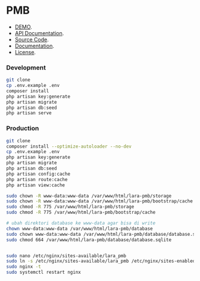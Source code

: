 # PMB
* [DEMO](lara-pmb.artefakcoding.my.id).
* [API Documentation](https://lara-pmb.artefakcoding.my.id/api/docs).
* [Source Code](https://github.com/anggairham/lara-pmb).
* [Documentation](https://github.com/anggairham/lara-pmb/blob/main/README.md).
* [License](https://github.com/anggairham/lara-pmb/blob/main/LICENSE).

### Development
```bash
git clone
cp .env.example .env
composer install
php artisan key:generate
php artisan migrate
php artisan db:seed
php artisan serve
```

### Production
```bash
git clone
composer install --optimize-autoloader --no-dev
cp .env.example .env
php artisan key:generate
php artisan migrate
php artisan db:seed
php artisan config:cache
php artisan route:cache
php artisan view:cache

sudo chown -R www-data:www-data /var/www/html/lara-pmb/storage
sudo chown -R www-data:www-data /var/www/html/lara-pmb/bootstrap/cache
sudo chmod -R 775 /var/www/html/lara-pmb/storage
sudo chmod -R 775 /var/www/html/lara-pmb/bootstrap/cache

# ubah direktori database ke www-data agar bisa di write
chown www-data:www-data /var/www/html/lara-pmb/database
sudo chown www-data:www-data /var/www/html/lara-pmb/database/database.sqlite
sudo chmod 664 /var/www/html/lara-pmb/database/database.sqlite


sudo nano /etc/nginx/sites-available/lara_pmb
sudo ln -s /etc/nginx/sites-available/lara_pmb /etc/nginx/sites-enabled/
sudo nginx -t
sudo systemctl restart nginx

```
